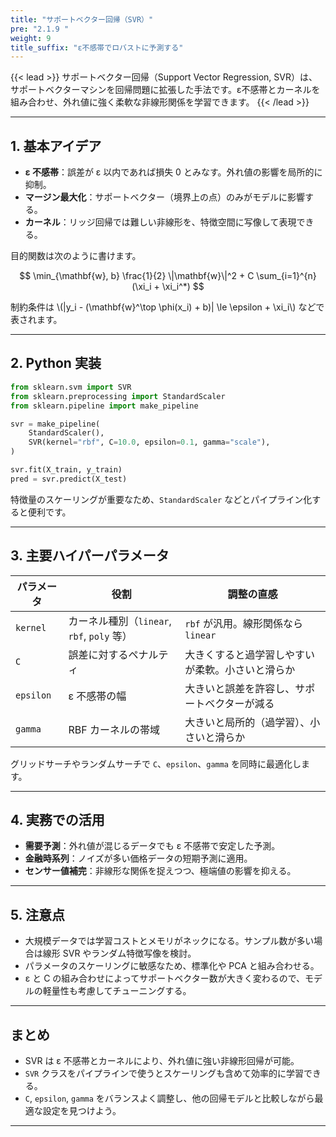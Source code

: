 ```yaml
---
title: "サポートベクター回帰（SVR）"
pre: "2.1.9 "
weight: 9
title_suffix: "ε不感帯でロバストに予測する"
---
```


{{< lead >}}
サポートベクター回帰（Support Vector Regression, SVR）は、サポートベクターマシンを回帰問題に拡張した手法です。ε不感帯とカーネルを組み合わせ、外れ値に強く柔軟な非線形関係を学習できます。
{{< /lead >}}

---

## 1. 基本アイデア

- **ε 不感帯**：誤差が ε 以内であれば損失 0 とみなす。外れ値の影響を局所的に抑制。
- **マージン最大化**：サポートベクター（境界上の点）のみがモデルに影響する。
- **カーネル**：リッジ回帰では難しい非線形を、特徴空間に写像して表現できる。

目的関数は次のように書けます。

$$
\min_{\mathbf{w}, b} \frac{1}{2} \|\mathbf{w}\|^2 + C \sum_{i=1}^{n} (\xi_i + \xi_i^*)
$$

制約条件は \\(|y_i - (\mathbf{w}^\top \phi(x_i) + b)| \le \epsilon + \xi_i\\) などで表されます。

---

## 2. Python 実装

```python
from sklearn.svm import SVR
from sklearn.preprocessing import StandardScaler
from sklearn.pipeline import make_pipeline

svr = make_pipeline(
    StandardScaler(),
    SVR(kernel="rbf", C=10.0, epsilon=0.1, gamma="scale"),
)

svr.fit(X_train, y_train)
pred = svr.predict(X_test)
```

特徴量のスケーリングが重要なため、`StandardScaler` などとパイプライン化すると便利です。

---

## 3. 主要ハイパーパラメータ

| パラメータ | 役割 | 調整の直感 |
| --- | --- | --- |
| `kernel` | カーネル種別（`linear`, `rbf`, `poly` 等） | `rbf` が汎用。線形関係なら `linear` |
| `C` | 誤差に対するペナルティ | 大きくすると過学習しやすいが柔軟。小さいと滑らか |
| `epsilon` | ε 不感帯の幅 | 大きいと誤差を許容し、サポートベクターが減る |
| `gamma` | RBF カーネルの帯域 | 大きいと局所的（過学習）、小さいと滑らか |

グリッドサーチやランダムサーチで `C`、`epsilon`、`gamma` を同時に最適化します。

---

## 4. 実務での活用

- **需要予測**：外れ値が混じるデータでも ε 不感帯で安定した予測。
- **金融時系列**：ノイズが多い価格データの短期予測に適用。
- **センサー値補完**：非線形な関係を捉えつつ、極端値の影響を抑える。

---

## 5. 注意点

- 大規模データでは学習コストとメモリがネックになる。サンプル数が多い場合は線形 SVR やランダム特徴写像を検討。
- パラメータのスケーリングに敏感なため、標準化や PCA と組み合わせる。
- ε と C の組み合わせによってサポートベクター数が大きく変わるので、モデルの軽量性も考慮してチューニングする。

---

## まとめ

- SVR は ε 不感帯とカーネルにより、外れ値に強い非線形回帰が可能。
- `SVR` クラスをパイプラインで使うとスケーリングも含めて効率的に学習できる。
- `C`, `epsilon`, `gamma` をバランスよく調整し、他の回帰モデルと比較しながら最適な設定を見つけよう。

---
